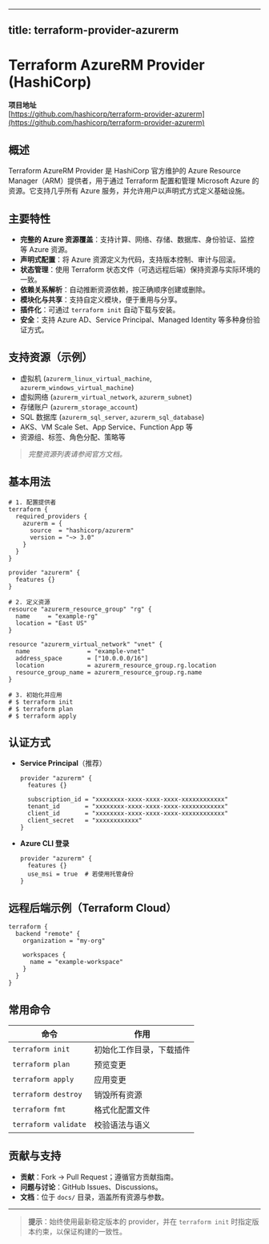 
---
title: terraform-provider-azurerm
---


# Terraform AzureRM Provider (HashiCorp)

**项目地址**  
[https://github.com/hashicorp/terraform-provider-azurerm](https://github.com/hashicorp/terraform-provider-azurerm)

## 概述  
Terraform AzureRM Provider 是 HashiCorp 官方维护的 Azure Resource Manager（ARM）提供者，用于通过 Terraform 配置和管理 Microsoft Azure 的资源。它支持几乎所有 Azure 服务，并允许用户以声明式方式定义基础设施。

## 主要特性  
- **完整的 Azure 资源覆盖**：支持计算、网络、存储、数据库、身份验证、监控等 Azure 资源。  
- **声明式配置**：将 Azure 资源定义为代码，支持版本控制、审计与回滚。  
- **状态管理**：使用 Terraform 状态文件（可选远程后端）保持资源与实际环境的一致。  
- **依赖关系解析**：自动推断资源依赖，按正确顺序创建或删除。  
- **模块化与共享**：支持自定义模块，便于重用与分享。  
- **插件化**：可通过 `terraform init` 自动下载与安装。  
- **安全**：支持 Azure AD、Service Principal、Managed Identity 等多种身份验证方式。

## 支持资源（示例）  
- 虚拟机 (`azurerm_linux_virtual_machine`, `azurerm_windows_virtual_machine`)  
- 虚拟网络 (`azurerm_virtual_network`, `azurerm_subnet`)  
- 存储账户 (`azurerm_storage_account`)  
- SQL 数据库 (`azurerm_sql_server`, `azurerm_sql_database`)  
- AKS、VM Scale Set、App Service、Function App 等  
- 资源组、标签、角色分配、策略等  
> *完整资源列表请参阅官方文档。*

## 基本用法  
```hcl
# 1. 配置提供者
terraform {
  required_providers {
    azurerm = {
      source  = "hashicorp/azurerm"
      version = "~> 3.0"
    }
  }
}

provider "azurerm" {
  features {}
}

# 2. 定义资源
resource "azurerm_resource_group" "rg" {
  name     = "example-rg"
  location = "East US"
}

resource "azurerm_virtual_network" "vnet" {
  name                = "example-vnet"
  address_space       = ["10.0.0.0/16"]
  location            = azurerm_resource_group.rg.location
  resource_group_name = azurerm_resource_group.rg.name
}

# 3. 初始化并应用
# $ terraform init
# $ terraform plan
# $ terraform apply
```

## 认证方式  
- **Service Principal**（推荐）  
  ```hcl
  provider "azurerm" {
    features {}

    subscription_id = "xxxxxxxx-xxxx-xxxx-xxxx-xxxxxxxxxxxx"
    tenant_id       = "xxxxxxxx-xxxx-xxxx-xxxx-xxxxxxxxxxxx"
    client_id       = "xxxxxxxx-xxxx-xxxx-xxxx-xxxxxxxxxxxx"
    client_secret   = "xxxxxxxxxxxx"
  }
  ```
- **Azure CLI 登录**  
  ```hcl
  provider "azurerm" {
    features {}
    use_msi = true  # 若使用托管身份
  }
  ```

## 远程后端示例（Terraform Cloud）  
```hcl
terraform {
  backend "remote" {
    organization = "my-org"

    workspaces {
      name = "example-workspace"
    }
  }
}
```

## 常用命令  
| 命令 | 作用 |
|------|------|
| `terraform init` | 初始化工作目录，下载插件 |
| `terraform plan` | 预览变更 |
| `terraform apply` | 应用变更 |
| `terraform destroy` | 销毁所有资源 |
| `terraform fmt` | 格式化配置文件 |
| `terraform validate` | 校验语法与语义 |

## 贡献与支持  
- **贡献**：Fork → Pull Request；遵循官方贡献指南。  
- **问题与讨论**：GitHub Issues、Discussions。  
- **文档**：位于 `docs/` 目录，涵盖所有资源与参数。

---  

> **提示**：始终使用最新稳定版本的 provider，并在 `terraform init` 时指定版本约束，以保证构建的一致性。